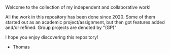 Welcome to the collection of my independent and collaborative work!

All the work in this repository has been done since 2020. Some of them started out as an academic project/assignment, but then got features added and/or refined. Group projects are denoted by "(GP)"

I hope you enjoy discovering this repository!

- Thomas
